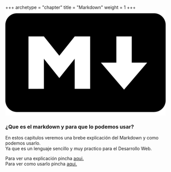 +++
archetype = "chapter"
title = "Markdown"
weight = 1
+++
![Logo de Markdown](logo.png)
### ¿Que es el markdown y para que lo podemos usar?

En estos capitulos veremos una brebe explicación del Markdown y como podemos usarlo.  
Ya que es un lenguaje sencillo y muy practico para el Desarrollo Web.

Para ver una explicación pincha [aqui.](/tema1)  
Para ver como usarlo pincha [aqui.](/tema2)